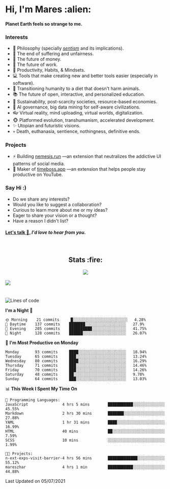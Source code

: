 <h1>Hi, I'm Mares :alien:</h1>

#### Planet Earth feels so strange to me.

### **Interests**

- 🌊 Philosophy (specially [_sentism_][sentismmedium] and its implications).
- 🎯 The end of suffering and unfairness.
- 💸 The future of money.
- 💼 The future of work.
- 🧠 Productivity, Habits, & Mindsets.
- 💻 Tools that make creating new and better tools easier (especially in software).
- 🥗 Transitioning humanity to a diet that doesn't harm animals.
- 📚 The future of open, interactive, and personalized education.
- 🌱 Sustainability, post-scarcity societies, resource-based economies.
- 🤖 AI governance, big data mining for self-aware civilizations.
- 👓 Virtual reality, mind uploading, virtual worlds, digitalization.
- 🐵 Platformed evolution, transhumanism, accelerated development.
- ✨ Utopian and futuristic visions.
- 💀 Death, euthanasia, sentience, nothingness, definitive ends.


### **Projects**

- ⚡ Building [nemesis.run](https://nemesis.run) —an extension that neutralizes the addictive UI patterns of social media.
- 💎 Maker of [timeboss.app](https://timeboss.app) —an extension that helps people stay productive on YouTube.


### **Say Hi :)**

- Do we share any interests?
- Would you like to suggest a collaboration?
- Curious to learn more about me or my ideas?
- Eager to share your vision or a thought?
- Have a reason I didn't list?

#### [Let's talk :wave:.](mailto:mareszhar@gmail.com) _I'd love to hear from you_.

[sentismmedium]: https://medium.com/@mareszhar/born-a-prisoner-a-reflection-about-life-its-struggles-and-a-plan-to-escape-d8566ce9b026

<br>

<h2 align="center">Stats :fire:</h2>

<div align="center">
  <img src="https://github-readme-streak-stats.herokuapp.com?user=mareszhar&theme=black-ice&hide_border=true&stroke=FFFFFF15&ring=DF8FFE&fire=DF8FFE&currStreakLabel=DF8FFE&background=1A232A&currStreakNum=86FFAB&dates=B1AAB3FF">
</div>

<br>

<img src="https://activity-graph.herokuapp.com/graph?username=mareszhar&theme=nord&bg_color=00000000&color=979797&line=DF8FFE&point=00000000&area=true&hide_border=true">

<br>

<h1></h1>

<!--START_SECTION:waka-->
![Lines of code](https://img.shields.io/badge/From%20Hello%20World%20I%27ve%20Written-105108%20lines%20of%20code-blue)

**I'm a Night 🦉** 

```text
🌞 Morning    21 commits     █░░░░░░░░░░░░░░░░░░░░░░░░   4.28% 
🌆 Daytime    137 commits    ███████░░░░░░░░░░░░░░░░░░   27.9% 
🌃 Evening    205 commits    ██████████░░░░░░░░░░░░░░░   41.75% 
🌙 Night      128 commits    ██████░░░░░░░░░░░░░░░░░░░   26.07%

```
📅 **I'm Most Productive on Monday** 

```text
Monday       93 commits     ████░░░░░░░░░░░░░░░░░░░░░   18.94% 
Tuesday      65 commits     ███░░░░░░░░░░░░░░░░░░░░░░   13.24% 
Wednesday    80 commits     ████░░░░░░░░░░░░░░░░░░░░░   16.29% 
Thursday     71 commits     ███░░░░░░░░░░░░░░░░░░░░░░   14.46% 
Friday       70 commits     ███░░░░░░░░░░░░░░░░░░░░░░   14.26% 
Saturday     48 commits     ██░░░░░░░░░░░░░░░░░░░░░░░   9.78% 
Sunday       64 commits     ███░░░░░░░░░░░░░░░░░░░░░░   13.03%

```


📊 **This Week I Spent My Time On** 

```text
💬 Programming Languages: 
JavaScript               4 hrs 5 mins        ███████████░░░░░░░░░░░░░░   45.55% 
Markdown                 2 hrs 30 mins       ███████░░░░░░░░░░░░░░░░░░   27.88% 
YAML                     1 hr 31 mins        ████░░░░░░░░░░░░░░░░░░░░░   16.99% 
HTML                     40 mins             ██░░░░░░░░░░░░░░░░░░░░░░░   7.59% 
SCSS                     10 mins             ░░░░░░░░░░░░░░░░░░░░░░░░░   1.99%

🐱‍💻 Projects: 
n-ext-exps-visit-barrier-4 hrs 56 mins       █████████████░░░░░░░░░░░░   55.12% 
mareszhar                4 hrs 1 min         ███████████░░░░░░░░░░░░░░   44.88%

```


 Last Updated on 05/07/2021
<!--END_SECTION:waka-->

